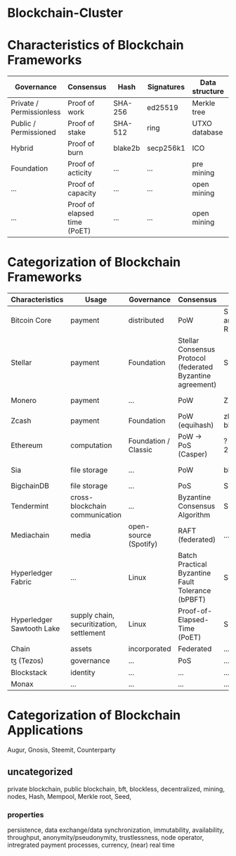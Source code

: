 # Blockchain-Cluster
# Characteristics of Blockchain Frameworks

Governance | Consensus | Hash | Signatures | Data structure | Tokensupply | Programmable Transactions | Usage
------------ | ------------- | ------------- | ------------- | ------------- | ------------- | ------------- | -------------
Private / Permissionless | Proof of work | SHA-256 | ed25519 | Merkle tree | finite | simple conditions | computation
Public / Permissioned | Proof of stake | SHA-512 | ring | UTXO database | infinte | smart contracts | file storage
Hybrid | Proof of burn | blake2b | secp256k1 | ICO |...|...| external data
Foundation | Proof of acticity | ... | ... | pre mining |...|...|monetization
... | Proof of capacity | ... | ... | open mining |...|...|payments
... | Proof of elapsed time (PoET) | ... | ... | open mining | ... | ... |

# Categorization of Blockchain Frameworks

Characteristics | Usage | Governance | Consensus | Hash | Signature | Structure | Tokensupply | Transaction | Blocktime
------------ | ------------ | ------------ | ------------ | ------------ | ------------ | ------------ | ------------ | ------------ | ------------ 
Bitcoin Core | payment | distributed | PoW | SHA2-256 and RIPEMD160 | ... | UTXO database | 21 mio | simple conditions | 10 min
Stellar | payment | Foundation | Stellar Consensus Protocol (federated Byzantine agreement) | SHA256 | ed25519 | ... | 100 bil lumens | ... | ...
Monero | payment | ... | PoW | ZK | ring (CryptoNote) | ... | ... | 1 min | ...
Zcash | payment | Foundation | PoW (equihash) | zk-SNARKs black | ... | ... | 21 mil | ... | 150 sec
Ethereum | computation | Foundation / Classic | PoW -> PoS (Casper) | ? / Keccak-256 | ... | ... | smart contracts | 20 sec | ...
Sia | file storage | ... | PoW | blake2b | ed25519, entropy | ... | ... | ... | 10 min
BigchainDB | file storage | ... | PoS | SHA3-256 | ed25519 | ... | ... | ... | ...
Tendermint | cross-blockchain communication | ... | Byzantine Consensus Algorithm | SHA256 | ed25519 | ... | ... | ... | ...
Mediachain | media | open-source (Spotify) | RAFT (federated) | ... | ... | ... | ... | ... | ...
Hyperledger Fabric | ... | Linux | Batch Practical Byzantine Fault Tolerance (bPBFT) | SHA256 | ... | ... | ... | ... | ...
Hyperledger Sawtooth Lake | supply chain, securitization, settlement | Linux | Proof-of-Elapsed-Time (PoET) | SHA512 | secp256k1 | ... | ... | ... | ...
Chain | assets | incorporated | Federated | ... | ... | ... | ... | ... | ...
ꜩ (Tezos) | governance | ... | PoS | ... | ... | ... | ... | ... | ...
Blockstack | identity | ... | ... | ... | ... | ... | ... | ... | ...
Monax | ... | ... | ... | ... | ... | ... | ... | ... | ...


# Categorization of Blockchain Applications
Augur, Gnosis, Steemit, Counterparty

## uncategorized
private blockchain, public blockchain, bft, blockless, decentralized, mining, nodes, Hash, Mempool, Merkle root, Seed,

### properties
persistence, data exchange/data synchronization, immutability, availability, throughput, anonymity/pseudonymity, trustlessness, node operator, intregrated payment processes, currency, (near) real time
